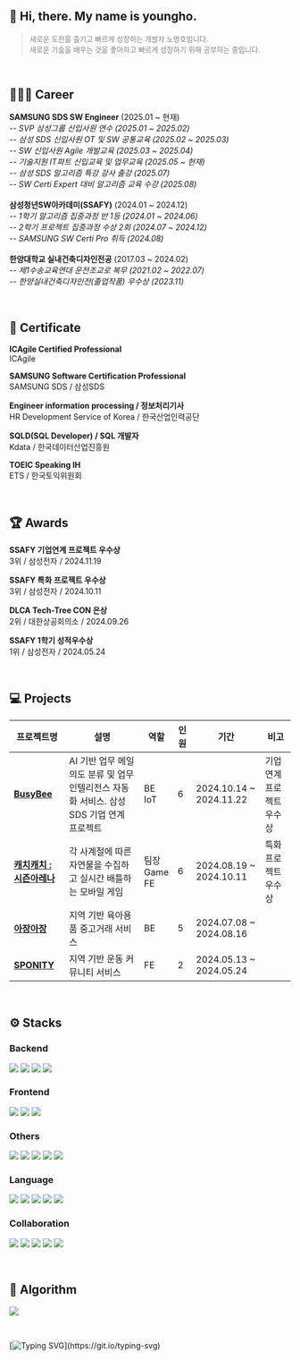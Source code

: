 ## 🌱 Hi, there. My name is youngho.

<blockquote style="color: gray; font-size: 0.8rem;">
새로운 도전을 즐기고 빠르게 성장하는 개발자 노영호입니다.<br>
새로운 기술을 배우는 것을 좋아하고 빠르게 성장하기 위해 공부하는 중입니다.
</blockquote>

<br>

## 🧑🏻‍💻 Career

**SAMSUNG SDS SW Engineer** (2025.01 ~ 현재)<br>
*-- SVP 삼성그룹 신입사원 연수 (2025.01 ~ 2025.02)*<br>
*-- 삼성 SDS 신입사원 OT 및 SW 공통교육 (2025.02 ~ 2025.03)*<br>
*-- SW 신입사원 Agile 개발교육 (2025.03 ~ 2025.04)*<br>
*-- 기술지원 IT파트 신입교육 및 업무교육 (2025.05 ~ 현재)*<br>
*-- 삼성 SDS 알고리즘 특강 강사 출강 (2025.07)*<br>
*-- SW Certi Expert 대비 알고리즘 교육 수강 (2025.08)*<br>
<br>
**삼성청년SW아카데미(SSAFY)** (2024.01 ~ 2024.12)<br>
*-- 1학기 알고리즘 집중과정 반 1등 (2024.01 ~ 2024.06)*<br>
*-- 2학기 프로젝트 집중과정 수상 2회 (2024.07 ~ 2024.12)*<br>
*-- SAMSUNG SW Certi Pro 취득 (2024.08)*<br>
<br>
**한양대학교 실내건축디자인전공** (2017.03 ~ 2024.02)<br>
*-- 제1수송교육연대 운전조교로 복무 (2021.02 ~ 2022.07)*<br>
*-- 한양실내건축디자인전(졸업작품) 우수상 (2023.11)*<br>

<br>

## 🏅 Certificate

**ICAgile Certified Professional**
<br>ICAgile

**SAMSUNG Software Certification Professional**
<br>SAMSUNG SDS / 삼성SDS

**Engineer information processing / 정보처리기사**
<br>HR Development Service of Korea / 한국산업인력공단

**SQLD(SQL Developer) / SQL 개발자**
<br>Kdata / 한국데이터산업진흥원

**TOEIC Speaking IH**
<br>ETS / 한국토익위원회

<br>

## 🏆 Awards

**SSAFY 기업연계 프로젝트 우수상**
<br>3위 / 삼성전자 / 2024.11.19

**SSAFY 특화 프로젝트 우수상**
<br>3위 / 삼성전자 / 2024.10.11

**DLCA Tech-Tree CON 은상**
<br>2위 / 대한상공회의소 / 2024.09.26

**SSAFY 1학기 성적우수상**
<br>1위 / 삼성전자 / 2024.05.24

<br>  

## 💻 Projects

| 프로젝트명                                                                  | 설명                                                                                      | 역할         | 인원 | 기간                    | 비고                                     |
| --------------------------------------------------------------------------- | ----------------------------------------------------------------------------------------- | ------------ | ---- | ----------------------- | ---------------------------------------- |
| **[BusyBee](https://hammerhead-mind-826.notion.site/BusyBee-236da46d12d680f3b187c17a3bec49e3)** | AI 기반 업무 메일 의도 분류 및 업무 인텔리전스 자동화 서비스. 삼성 SDS 기업 연계 프로젝트 | BE<br>IoT | 6 | 2024.10.14 ~ 2024.11.22 | 기업연계 프로젝트 우수상 |
| **[캐치캐치 : 시즌아레나](https://hammerhead-mind-826.notion.site/236da46d12d68087b594ecc0d1b3faf4)** | 각 사계절에 따른 자연물을 수집하고 실시간 배틀하는 모바일 게임 | 팀장<br>Game<br>FE | 6 | 2024.08.19 ~ 2024.10.11 | 특화 프로젝트 우수상 |
| **[아장아장](https://hammerhead-mind-826.notion.site/236da46d12d680f19b0ff79b4c19dca6)** | 지역 기반 육아용품 중고거래 서비스 | BE | 5 | 2024.07.08 ~ 2024.08.16 | |
| **[SPONITY](https://hammerhead-mind-826.notion.site/SPONITY-236da46d12d68020a232e000e498f86f)** | 지역 기반 운동 커뮤니티 서비스 | FE | 2 | 2024.05.13 ~ 2024.05.24 | |

<br>  

## ⚙️ Stacks

### Backend
<img src="https://img.shields.io/badge/Spring Boot-6DB33F?style=flat-square&logo=springboot&logoColor=white"/> <img src="https://img.shields.io/badge/Spring Security-6DB33F?style=flat-square&logo=springsecurity&logoColor=white"/> <img src="https://img.shields.io/badge/Node.js-5FA04E?style=flat-square&logo=nodedotjs&logoColor=white"/> <img src="https://img.shields.io/badge/Socket.io-010101?style=flat-square&logo=socketdotio&logoColor=white"/>

### Frontend
<img src="https://img.shields.io/badge/Vue.js-4FC08D?style=flat-square&logo=vuedotjs&logoColor=white"/> <img src="https://img.shields.io/badge/Tailwind CSS-06B6D4?style=flat-square&logo=tailwindcss&logoColor=white"/> <img src="https://img.shields.io/badge/React-61DAFB?style=flat-square&logo=react&logoColor=black"/>

### Others
<img src="https://img.shields.io/badge/Elasticsearch-005571?style=flat-square&logo=elasticsearch&logoColor=white"/> <img src="https://img.shields.io/badge/MySQL-4479A1?style=flat-square&logo=mysql&logoColor=white"/> <img src="https://img.shields.io/badge/Redis-FF4438?style=flat-square&logo=redis&logoColor=white"/> <img src="https://img.shields.io/badge/Arduino-00878F?style=flat-square&logo=arduino&logoColor=white"/> <img src="https://img.shields.io/badge/Amazon AWS-FF9900?style=flat-square&logo=amazonaws&logoColor=white"/>

### Language
<img src="https://img.shields.io/badge/Java-e14a3a?style=flat-square&logo=java&logoColor=white"/> <img src="https://img.shields.io/badge/C++-00599C?style=flat-square&logo=cplusplus&logoColor=white"/> <img src="https://img.shields.io/badge/C-A8B9CC?style=flat-square&logo=c&logoColor=black"/> <img src="https://img.shields.io/badge/JavaScript-F7DF1E?style=flat-square&logo=javascript&logoColor=black"/> <img src="https://img.shields.io/badge/Python-3776AB?style=flat-square&logo=python&logoColor=white"/>

### Collaboration
<img src="https://img.shields.io/badge/GitHub-181717?style=flat-square&logo=github&logoColor=white"> <img src="https://img.shields.io/badge/GitLab-FC6D26?style=flat-square&logo=gitlab&logoColor=white"> <img src="https://img.shields.io/badge/Jira-0052CC?style=flat-square&logo=jira&logoColor=white"> <img src="https://img.shields.io/badge/Notion-000000?style=flat-square&logo=notion&logoColor=white"> <img src="https://img.shields.io/badge/Slack-4A154B?style=flat-square&logo=slack&logoColor=white">

<br>

## 💯 Algorithm

<a href="https://solved.ac/bluessom"><img src="http://mazassumnida.wtf/api/v2/generate_badge?boj=bluessom"></a>

<br>

[![Typing SVG](https://readme-typing-svg.demolab.com?font=Alkatra&weight=500&size=45&duration=7000&pause=3&color=222222&center=false&vCenter=false&repeat=true&width=1000&height=100&lines=Thank+You!)](https://git.io/typing-svg)
